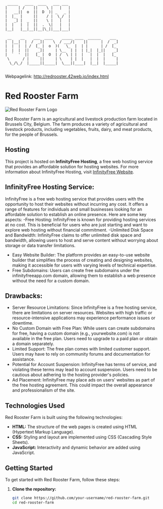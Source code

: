 ```

 _____   ____  ____   ___ ___                       
|     | /    ||    \ |   |   |                      
|   __||  o  ||  D  )| _   _ |                      
|  |_  |     ||    / |  \_/  |                      
|   _] |  _  ||    \ |   |   |                      
|  |   |  |  ||  .  \|   |   |                      
|__|   |__|__||__|\_||___|___|                      
                                                    
 __    __    ___  ____    _____ ____  ______    ___ 
|  |__|  |  /  _]|    \  / ___/|    ||      |  /  _]
|  |  |  | /  [_ |  o  )(   \_  |  | |      | /  [_ 
|  |  |  ||    _]|     | \__  | |  | |_|  |_||    _]
|  `  '  ||   [_ |  O  | /  \ | |  |   |  |  |   [_ 
 \      / |     ||     | \    | |  |   |  |  |     |
  \_/\_/  |_____||_____|  \___||____|  |__|  |_____|
                                                    
```
Webpagelink: http://redrooster.42web.io/index.html


# Red Rooster Farm

![Red Rooster Farm Logo]([link_to_logo_image.png](https://github.com/rbuwaENG/Farm_website/blob/main/pages/home.JPG?raw=true))
</br>

Red Rooster Farm is an agricultural and livestock production farm located in Brussels City, Belgium. The farm produces a variety of agricultural and livestock products, including vegetables, fruits, dairy, and meat products, for the people of Brussels.

## Hosting

This project is hosted on **InfinityFree Hosting**, a free web hosting service that provides an affordable solution for hosting websites. For more information about InfinityFree Hosting, visit [InfinityFree Website](https://infinityfree.net/).

## InfinityFree Hosting Service:

InfinityFree is a free web hosting service that provides users with the opportunity to host their websites without incurring any cost. 
It offers a range of features for individuals and small businesses looking for an affordable solution to establish an online presence. 
Here are some key aspects:
-Free Hosting: InfinityFree is known for providing hosting services at no cost. This is beneficial for users who are just starting and want to explore web hosting without financial commitment.
-Unlimited Disk Space and Bandwidth: InfinityFree claims to offer unlimited disk space and bandwidth, allowing users to host and serve content without worrying about storage or data transfer limitations.
- Easy Website Builder: The platform provides an easy-to-use website builder that simplifies the process of creating and designing websites, making it accessible for users with varying levels of technical expertise.
- Free Subdomains: Users can create free subdomains under the infinityfreeapp.com domain, allowing them to establish a web presence without the need for a custom domain.

## Drawbacks:
- Server Resource Limitations: Since InfinityFree is a free hosting service, there are limitations on server resources. Websites with high traffic or resource-intensive applications may experience performance issues or downtime.
- No Custom Domain with Free Plan: While users can create subdomains for free, having a custom domain (e.g., yourwebsite.com) is not available in the free plan. Users need to upgrade to a paid plan or obtain a domain separately.
- Limited Support: The free plan comes with limited customer support. Users may have to rely on community forums and documentation for assistance.
- Potential for Account Suspension: InfinityFree has terms of service, and violating these terms may lead to account suspension. Users need to be cautious about adhering to the hosting provider's policies.
- Ad Placement: InfinityFree may place ads on users' websites as part of the free hosting agreement. This could impact the overall appearance and professionalism of the site.

## Technologies Used

Red Rooster Farm is built using the following technologies:

- **HTML:** The structure of the web pages is created using HTML (Hypertext Markup Language).
- **CSS:** Styling and layout are implemented using CSS (Cascading Style Sheets).
- **JavaScript:** Interactivity and dynamic behavior are added using JavaScript.

## Getting Started

To get started with Red Rooster Farm, follow these steps:

1. **Clone the repository:**
   ```bash
   git clone https://github.com/your-username/red-rooster-farm.git
   cd red-rooster-farm


